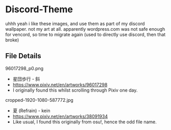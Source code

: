 # Discord-Theme
uhhh yeah i like these images, and use them as part of my discord wallpaper. not my art at all. 
apparently wordpress.com was not safe enough for vencord, so time to migrate again (used to directly use discord, then that broke)

## File Details
96017298_p0.png
- 星団歩行 - 斜
- https://www.pixiv.net/en/artworks/96017298
- I originally found this whilst scrolling through Pixiv one day.

cropped-1920-1080-587772.jpg
- 夏 (Refrain) - kein
- https://www.pixiv.net/en/artworks/38091934
- Like usual, I found this originally from osu!, hence the odd file name. 
